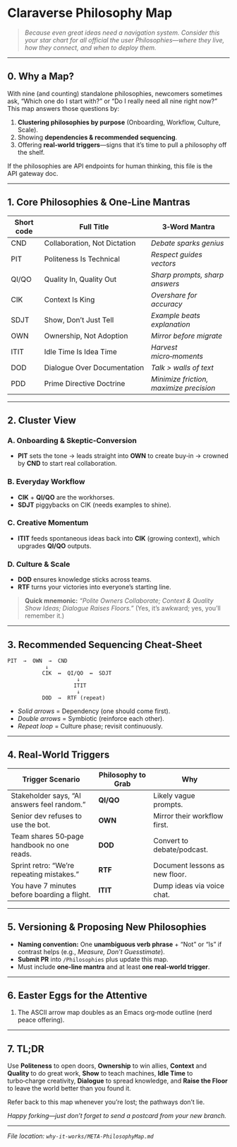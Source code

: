# Claraverse Philosophy Map

> *Because even great ideas need a navigation system. Consider this your star chart for all official the user Philosophies—where they live, how they connect, and when to deploy them.*

---

## 0. Why a Map?

With nine (and counting) standalone philosophies, newcomers sometimes ask, “Which one do I start with?” or “Do I really need all nine right now?” This map answers those questions by:

1. **Clustering philosophies by purpose** (Onboarding, Workflow, Culture, Scale).
2. Showing **dependencies & recommended sequencing**.
3. Offering **real‑world triggers**—signs that it’s time to pull a philosophy off the shelf.

If the philosophies are API endpoints for human thinking, this file is the API gateway doc.

---

## 1. Core Philosophies & One‑Line Mantras

| Short code | Full Title                   | 3‑Word Mantra                           |
| ---------- | ---------------------------- | --------------------------------------- |
| CND        | Collaboration, Not Dictation | *Debate sparks genius*                 |
| PIT        | Politeness Is Technical      | *Respect guides vectors*               |
| QI/QO      | Quality In, Quality Out      | *Sharp prompts, sharp answers*         |
| CIK        | Context Is King              | *Overshare for accuracy*               |
| SDJT       | Show, Don’t Just Tell        | *Example beats explanation*            |
| OWN        | Ownership, Not Adoption      | *Mirror before migrate*                |
| ITIT       | Idle Time Is Idea Time       | *Harvest micro‑moments*                |
| DOD        | Dialogue Over Documentation  | *Talk > walls of text*                 |
| PDD        | Prime Directive Doctrine     | *Minimize friction, maximize precision* |

---

## 2. Cluster View

### **A. Onboarding & Skeptic‑Conversion**

* **PIT** sets the tone → leads straight into **OWN** to create buy‑in → crowned by **CND** to start real collaboration.

### **B. Everyday Workflow**

* **CIK** + **QI/QO** are the workhorses.
* **SDJT** piggybacks on CIK (needs examples to shine).

### **C. Creative Momentum**

* **ITIT** feeds spontaneous ideas back into **CIK** (growing context), which upgrades **QI/QO** outputs.

### **D. Culture & Scale**

* **DOD** ensures knowledge sticks across teams.
* **RTF** turns your victories into everyone’s starting line.

> **Quick mnemonic:** *“Polite Owners Collaborate; Context & Quality Show Ideas; Dialogue Raises Floors.”* (Yes, it’s awkward; yes, you’ll remember it.)

---

## 3. Recommended Sequencing Cheat‑Sheet

```plaintext
PIT  →  OWN  →  CND
            ↓
           CIK  ↔  QI/QO  ↔  SDJT
                      ↓
                     ITIT
                      ↓
           DOD  →  RTF (repeat)
```

* *Solid arrows* = Dependency (one should come first).
* *Double arrows* = Symbiotic (reinforce each other).
* *Repeat loop* = Culture phase; revisit continuously.

---

## 4. Real‑World Triggers

| Trigger Scenario                             | Philosophy to Grab | Why                            |
| -------------------------------------------- | ------------------ | ------------------------------ |
| Stakeholder says, “AI answers feel random.”  | **QI/QO**          | Likely vague prompts.          |
| Senior dev refuses to use the bot.           | **OWN**            | Mirror their workflow first.   |
| Team shares 50‑page handbook no one reads.   | **DOD**            | Convert to debate/podcast.     |
| Sprint retro: “We’re repeating mistakes.”    | **RTF**            | Document lessons as new floor. |
| You have 7 minutes before boarding a flight. | **ITIT**           | Dump ideas via voice chat.     |

---

## 5. Versioning & Proposing New Philosophies

* **Naming convention:** One **unambiguous verb phrase** + “Not” or “Is” if contrast helps (e.g., *Measure, Don’t Guesstimate*).
* **Submit PR** into `/Philosophies` plus update this map.
* Must include **one‑line mantra** and at least **one real‑world trigger**.

---

## 6. Easter Eggs for the Attentive

1. The ASCII arrow map doubles as an Emacs org‑mode outline (nerd peace offering).

---

## 7. TL;DR

Use **Politeness** to open doors, **Ownership** to win allies, **Context** and **Quality** to do great work, **Show** to teach machines, **Idle Time** to turbo‑charge creativity, **Dialogue** to spread knowledge, and **Raise the Floor** to leave the world better than you found it.

Refer back to this map whenever you’re lost; the pathways don’t lie.

*Happy forking—just don’t forget to send a postcard from your new branch.*

---

*File location: `why-it-works/META-PhilosophyMap.md`*
